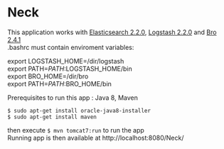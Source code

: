 # Neck 
This application works with [Elasticsearch 2.2.0](https://download.elasticsearch.org/elasticsearch/release/org/elasticsearch/distribution/tar/elasticsearch/2.2.0/elasticsearch-2.2.0.tar.gz), [Logstash 2.2.0](https://download.elastic.co/logstash/logstash/logstash-2.2.0.tar.gz) and [Bro 2.4.1](http://knowm.org/how-to-install-bro-network-security-monitor-on-ubuntu/)  
.bashrc must contain enviroment variables:  

export LOGSTASH_HOME=/dir/logstash  
export PATH=$PATH:$LOGSTASH_HOME/bin  
export BRO_HOME=/dir/bro  
export PATH=$PATH:$BRO_HOME/bin  

Prerequisites to run this app : Java 8, Maven  

`$ sudo apt-get install oracle-java8-installer`  
`$ sudo apt-get install maven`  

then execute `$ mvn tomcat7:run` to run the app  
Running app is then available at http://localhost:8080/Neck/
